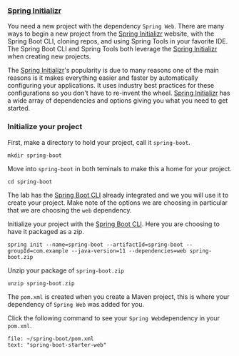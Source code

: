 ### [Spring Initializr](start.spring.io)
You need a new project with the dependency `Spring Web`. There are many ways to begin a new project from the [Spring Initializr](start.spring.io) website, with the Spring Boot CLI, cloning repos, and using Spring Tools in your favorite IDE. The Spring Boot CLI and Spring Tools both leverage the [Spring Initializr](start.spring.io) when creating new projects.

The [Spring Initializr](start.spring.io)'s popularity is due to many reasons one of the main reasons is it makes everything easier and faster by automatically configuring your applications. It uses industry best practices for these configurations so you don't have to  re-invent the wheel. [Spring Initializr](start.spring.io) has a wide array of dependencies and options giving you what you need to get started.

### Initialize your project 
First, make a directory to hold your project, call it `spring-boot`.
```execute-1
mkdir spring-boot
```

Move into `spring-boot` in both teminals to make this a home for your project.
```execute-all
cd spring-boot
```

The lab has the [Spring Boot CLI](https://docs.spring.io/spring-boot/docs/current/reference/html/cli.html) already integrated and we you will use it to create your project. Make note of the options we are choosing in particular that we are choosing the `web` dependency.

Initialize your project with the [Spring Boot CLI](https://docs.spring.io/spring-boot/docs/current/reference/html/cli.html). Here you are choosing to have it packaged as a zip.
```execute-1
spring init --name=spring-boot --artifactId=spring-boot --groupId=com.example --java-version=11 --dependencies=web spring-boot.zip
```

Unzip your package of `spring-boot.zip`
```execute-1
unzip spring-boot.zip
```

The `pom.xml` is created when you create a Maven project, this is where your dependency of `Spring Web` was added for you. 

Click the following command to see your `Spring Web`dependency in your `pom.xml`.
```editor:select-matching-text
file: ~/spring-boot/pom.xml
text: "spring-boot-starter-web"
```
